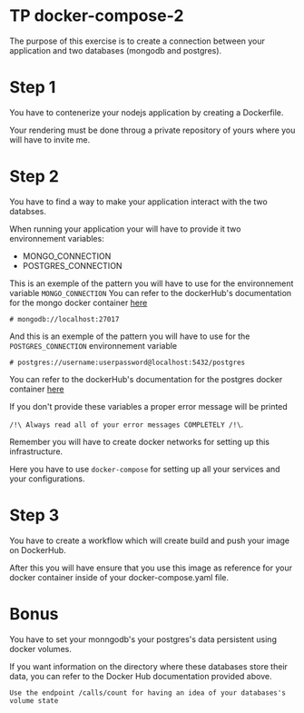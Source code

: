 # TP docker-compose-2
The purpose of this exercise is to create a connection between your application and two databases (mongodb and postgres).
# Step 1
You have to contenerize your nodejs application by creating a Dockerfile.

Your rendering must be done throug a private repository of yours where you will have to invite me.

# Step 2
You have to find a way to make your application interact with the two databses.

When running your application your will have to provide it two environnement variables:
  - MONGO_CONNECTION
  - POSTGRES_CONNECTION

This is an exemple of the pattern you will have to use for the environnement variable `MONGO_CONNECTION`
You can refer to the dockerHub's documentation for the mongo docker container [here](https://hub.docker.com/_/mongo)

```
# mongodb://localhost:27017
```

And this is an exemple of the pattern you will have to use for the `POSTGRES_CONNECTION` environnement variable 

```
# postgres://username:userpassword@localhost:5432/postgres
```
You can refer to the dockerHub's documentation for the postgres docker container [here](https://hub.docker.com/_/postgres)

If you don't provide these variables a proper error message will be printed

`/!\ Always read all of your error messages COMPLETELY /!\`.

Remember you will have to create docker networks for setting up this infrastructure.

Here you have to use `docker-compose` for setting up all your services and your configurations.
# Step 3
You have to create a workflow which will create build and push your image on DockerHub.

After this you will have ensure that you use this image as reference for your docker container inside of your docker-compose.yaml file.

# Bonus
You have to set your monngodb's your postgres's data persistent using docker volumes.

If you want information on the directory where these databases store their data, you can refer to the Docker Hub documentation provided above.

```
Use the endpoint /calls/count for having an idea of your databases's volume state
```
